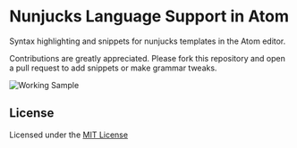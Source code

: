 # Nunjucks Language Support in Atom

Syntax highlighting and snippets for nunjucks templates in the Atom editor.

Contributions are greatly appreciated.
Please fork this repository and open a pull request to add snippets or make grammar tweaks.

![Working Sample](https://raw.githubusercontent.com/alohaas/autocomplete-nunjucks/master/screengif/screen1.gif)

## License
Licensed under the [MIT License](https://raw.githubusercontent.com/alohaas/language-nunjucks/master/LICENSE.md)
